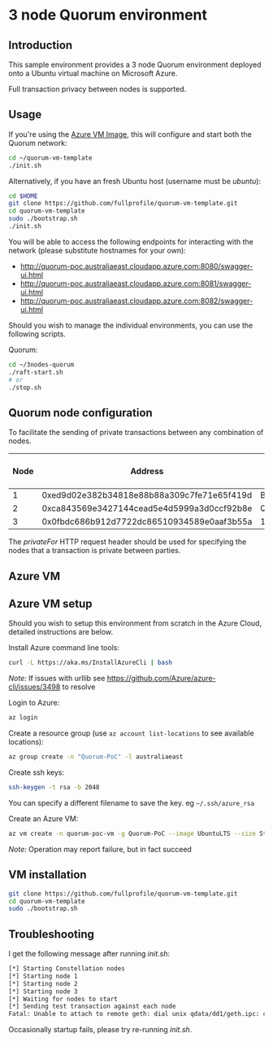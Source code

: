 # 3 node Quorum environment

## Introduction

This sample environment provides a 3 node Quorum environment deployed onto a Ubuntu virtual machine on Microsoft Azure.

Full transaction privacy between nodes is supported.


## Usage

If you're using the [Azure VM Image](), this will configure and start both the Quorum network:

```bash
cd ~/quorum-vm-template
./init.sh
```

Alternatively, if you have an fresh Ubuntu host (username must be *ubuntu*):

```bash
cd $HOME
git clone https://github.com/fullprofile/quorum-vm-template.git
cd quorum-vm-template
sudo ./bootstrap.sh
./init.sh
```

You will be able to access the following endpoints for interacting with 
the network (please substitute hostnames for your own):

* http://quorum-poc.australiaeast.cloudapp.azure.com:8080/swagger-ui.html
* http://quorum-poc.australiaeast.cloudapp.azure.com:8081/swagger-ui.html
* http://quorum-poc.australiaeast.cloudapp.azure.com:8082/swagger-ui.html

Should you wish to manage the individual environments, you can use the following scripts.

Quorum:

```bash
cd ~/3nodes-quorum
./raft-start.sh
# or
./stop.sh
```

## Quorum node configuration

To facilitate the sending of private transactions between any combination of nodes.

| Node | Address                                    | Enclave Key                                  | Quorum Node Port | Raft Port |
|------|--------------------------------------------|----------------------------------------------|------------------|-----------|
| 1    | 0xed9d02e382b34818e88b88a309c7fe71e65f419d | BULeR8JyUWhiuuCMU/HLA0Q5pzkYT+cHII3ZKBey3Bo= | 22000            | 50401     |
| 2    | 0xca843569e3427144cead5e4d5999a3d0ccf92b8e | QfeDAys9MPDs2XHExtc84jKGHxZg/aj52DTh0vtA3Xc= | 22001            | 50402     |
| 3    | 0x0fbdc686b912d7722dc86510934589e0aaf3b55a | 1iTZde/ndBHvzhcl7V68x44Vx7pl8nwx9LqnM/AfJUg= | 22002            | 50403     |

The *privateFor* HTTP request header should be used for specifying the nodes that a transaction is private between parties.

## Azure VM

## Azure VM setup

Should you wish to setup this environment from scratch in the Azure Cloud, 
detailed instructions are below.


Install Azure command line tools:

```bash
curl -L https://aka.ms/InstallAzureCli | bash
```

*Note:* If issues with urllib see https://github.com/Azure/azure-cli/issues/3498 to resolve

Login to Azure:

```bash
az login
```
Create a resource group (use `az account list-locations` to see available locations):

```bash
az group create -n "Quorum-PoC" -l australiaeast
```

Create ssh keys:

```bash
ssh-keygen -t rsa -b 2048 
```

You can specify a different filename to save the key. eg `~/.ssh/azure_rsa`

Create an Azure VM:

```bash
az vm create -n quorum-poc-vm -g Quorum-PoC --image UbuntuLTS --size Standard_DS1_v2 --public-ip-address-dns-name quorum-poc --admin-username ubuntu --ssh-key-value ~/.ssh/azure_rsa.pub
```

*Note:* Operation may report failure, but in fact succeed

## VM installation

```bash
git clone https://github.com/fullprofile/quorum-vm-template.git
cd quorum-vm-template
sudo ./bootstrap.sh
```

## Troubleshooting

I get the following message after running *init.sh*:

```bash
[*] Starting Constellation nodes
[*] Starting node 1
[*] Starting node 2
[*] Starting node 3
[*] Waiting for nodes to start
[*] Sending test transaction against each node
Fatal: Unable to attach to remote geth: dial unix qdata/dd1/geth.ipc: connect: no such file or directory
```

Occasionally startup fails, please try re-running *init.sh*.

